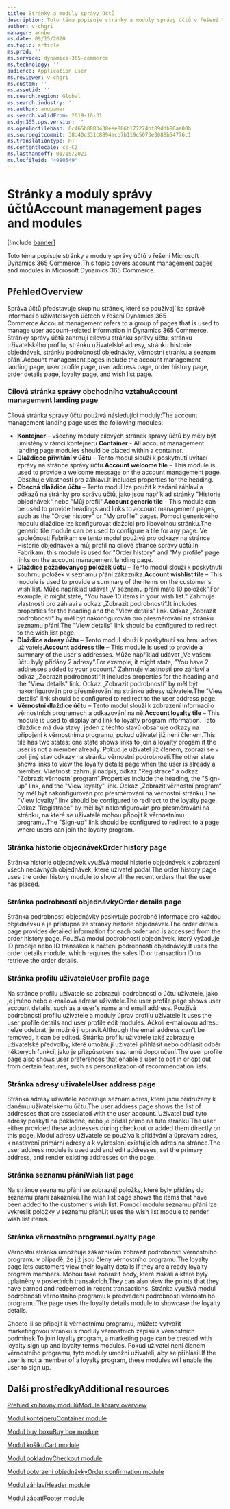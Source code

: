 ```yaml
---
title: Stránky a moduly správy účtů
description: Toto téma popisuje stránky a moduly správy účtů v řešení Microsoft Dynamics 365 Commerce.
author: v-chgri
manager: annbe
ms.date: 09/15/2020
ms.topic: article
ms.prod: ''
ms.service: dynamics-365-commerce
ms.technology: ''
audience: Application User
ms.reviewer: v-chgri
ms.custom: ''
ms.assetid: ''
ms.search.region: Global
ms.search.industry: ''
ms.author: anupamar
ms.search.validFrom: 2019-10-31
ms.dyn365.ops.version: ''
ms.openlocfilehash: 6c465b8883438eee886b177274bf89ddb86aa00b
ms.sourcegitcommit: 38d40c331c8894acb7b119c5073e3088b54776c1
ms.translationtype: HT
ms.contentlocale: cs-CZ
ms.lasthandoff: 01/15/2021
ms.locfileid: "4980549"
---
```

# <a name="account-management-pages-and-modules"></a><span data-ttu-id="03375-103">Stránky a moduly správy účtů</span><span class="sxs-lookup"><span data-stu-id="03375-103">Account management pages and modules</span></span>

[!include [banner](includes/banner.md)]

<span data-ttu-id="03375-104">Toto téma popisuje stránky a moduly správy účtů v řešení Microsoft Dynamics 365 Commerce.</span><span class="sxs-lookup"><span data-stu-id="03375-104">This topic covers account management pages and modules in Microsoft Dynamics 365 Commerce.</span></span>

## <a name="overview"></a><span data-ttu-id="03375-105">Přehled</span><span class="sxs-lookup"><span data-stu-id="03375-105">Overview</span></span>

<span data-ttu-id="03375-106">Správa účtů představuje skupinu stránek, které se používají ke správě informací o uživatelských účtech v řešení Dynamics 365 Commerce.</span><span class="sxs-lookup"><span data-stu-id="03375-106">Account management refers to a group of pages that is used to manage user account–related information in Dynamics 365 Commerce.</span></span> <span data-ttu-id="03375-107">Stránky správy účtů zahrnují cílovou stránku správy účtu, stránku uživatelského profilu, stránku uživatelské adresy, stránku historie objednávek, stránku podrobností objednávky, věrnostní stránku a seznam přání.</span><span class="sxs-lookup"><span data-stu-id="03375-107">Account management pages include the account management landing page, user profile page, user address page, order history page, order details page, loyalty page, and wish list page.</span></span>

### <a name="account-management-landing-page"></a><span data-ttu-id="03375-108">Cílová stránka správy obchodního vztahu</span><span class="sxs-lookup"><span data-stu-id="03375-108">Account management landing page</span></span>

<span data-ttu-id="03375-109">Cílová stránka správy účtu používá následující moduly:</span><span class="sxs-lookup"><span data-stu-id="03375-109">The account management landing page uses the following modules:</span></span>

- <span data-ttu-id="03375-110">**Kontejner** – všechny moduly cílových stránek správy účtů by měly být umístěny v rámci kontejneru.</span><span class="sxs-lookup"><span data-stu-id="03375-110">**Container** - All account management landing page modules should be placed within a container.</span></span> 
- <span data-ttu-id="03375-111">**Dlaždicce přivítání v účtu** – Tento modul slouží k poskytnutí uvítací zprávy na stránce správy účtu.</span><span class="sxs-lookup"><span data-stu-id="03375-111">**Account welcome tile** – This module is used to provide a welcome message on the account management page.</span></span> <span data-ttu-id="03375-112">Obsahuje vlastnosti pro záhlaví.</span><span class="sxs-lookup"><span data-stu-id="03375-112">It includes properties for the heading.</span></span>
- <span data-ttu-id="03375-113">**Obecná dlaždice účtu** – Tento modul lze použít k zadání záhlaví a odkazů na stránky pro správu účtů, jako jsou například stránky "Historie objednávek" nebo "Můj profil".</span><span class="sxs-lookup"><span data-stu-id="03375-113">**Account generic tile** - This module can be used to provide headings and links to account management pages, such as the "Order history" or "My profile" pages.</span></span> <span data-ttu-id="03375-114">Pomocí generického modulu dlaždice lze konfigurovat dlaždici pro libovolnou stránku.</span><span class="sxs-lookup"><span data-stu-id="03375-114">The generic tile module can be used to configure a tile for any page.</span></span> <span data-ttu-id="03375-115">Ve společnosti Fabrikam se tento modul používá pro odkazy na stránce Historie objednávek a můj profil na cílové stránce správy účtů.</span><span class="sxs-lookup"><span data-stu-id="03375-115">In Fabrikam, this module is used for "Order history" and "My profile" page links on the account management landing page.</span></span>
- <span data-ttu-id="03375-116">**Dlaždice požadovanýcg položek účtu** – Tento modul slouží k poskytnutí souhrnu položek v seznamu přání zákazníka.</span><span class="sxs-lookup"><span data-stu-id="03375-116">**Account wishlist tile** – This module is used to provide a summary of the items on the customer's wish list.</span></span> <span data-ttu-id="03375-117">Může například udávat „V seznamu přání máte 10 položek“.</span><span class="sxs-lookup"><span data-stu-id="03375-117">For example, it might state, "You have 10 items in your wish list."</span></span> <span data-ttu-id="03375-118">Zahrnuje vlastnosti pro záhlaví a odkaz „Zobrazit podrobnosti“.</span><span class="sxs-lookup"><span data-stu-id="03375-118">It includes properties for the heading and the "View details" link.</span></span> <span data-ttu-id="03375-119">Odkaz „Zobrazit podrobnosti“ by měl být nakonfigurován pro přesměrování na stránku seznamu přání.</span><span class="sxs-lookup"><span data-stu-id="03375-119">The "View details" link should be configured to redirect to the wish list page.</span></span> 
- <span data-ttu-id="03375-120">**Dlaždice adresy účtu** – Tento modul slouží k poskytnutí souhrnu adres uživatele.</span><span class="sxs-lookup"><span data-stu-id="03375-120">**Account address tile** – This module is used to provide a summary of the user's addresses.</span></span> <span data-ttu-id="03375-121">Může například udávat „Ve vašem účtu byly přidány 2 adresy“.</span><span class="sxs-lookup"><span data-stu-id="03375-121">For example, it might state, "You have 2 addresses added to your account."</span></span> <span data-ttu-id="03375-122">Zahrnuje vlastnosti pro záhlaví a odkaz „Zobrazit podrobnosti“.</span><span class="sxs-lookup"><span data-stu-id="03375-122">It includes properties for the heading and the "View details" link.</span></span> <span data-ttu-id="03375-123">Odkaz „Zobrazit podrobnosti“ by měl být nakonfigurován pro přesměrování na stránku adresy uživatele.</span><span class="sxs-lookup"><span data-stu-id="03375-123">The "View details" link should be configured to redirect to the user address page.</span></span>
- <span data-ttu-id="03375-124">**Věrnostní dlaždice účtu** – Tento modul slouží k zobrazení informací o věrnostních programech a odkazování na ně.</span><span class="sxs-lookup"><span data-stu-id="03375-124">**Account loyalty tile** – This module is used to display and link to loyalty program information.</span></span> <span data-ttu-id="03375-125">Tato dlaždice má dva stavy: jeden z těchto stavů obsahuje odkazy na připojení k věrnostnímu programu, pokud uživatel již není členem.</span><span class="sxs-lookup"><span data-stu-id="03375-125">This tile has two states: one state shows links to join a loyalty progam if the user is not a member already.</span></span> <span data-ttu-id="03375-126">Pokud je uživatel již členem, zobrazí se v poli jiný stav odkazy na stránku věrnostní podrobnosti.</span><span class="sxs-lookup"><span data-stu-id="03375-126">The other state shows links to view the loyalty details page when the user is already a member.</span></span> <span data-ttu-id="03375-127">Vlastnosti zahrnují nadpis, odkaz "Registrace" a odkaz "Zobrazit věrnostní program".</span><span class="sxs-lookup"><span data-stu-id="03375-127">Properties include the heading, the "Sign-up" link, and the "View loyalty" link.</span></span> <span data-ttu-id="03375-128">Odkaz „Zobrazit věrnostní program“ by měl být nakonfigurován pro přesměrování na věrnostní stránku.</span><span class="sxs-lookup"><span data-stu-id="03375-128">The "View loyalty" link should be configured to redirect to the loyalty page.</span></span> <span data-ttu-id="03375-129">Odkaz "Registrace" by měl být nakonfigurován pro přesměrování na stránku, na které se uživatelé mohou připojit k věrnostnímu programu.</span><span class="sxs-lookup"><span data-stu-id="03375-129">The "Sign-up" link should be configured to redirect to a page where users can join the loyalty program.</span></span> 

### <a name="order-history-page"></a><span data-ttu-id="03375-130">Stránka historie objednávek</span><span class="sxs-lookup"><span data-stu-id="03375-130">Order history page</span></span>

<span data-ttu-id="03375-131">Stránka historie objednávek využívá modul historie objednávek k zobrazení všech nedávných objednávek, které uživatel podal.</span><span class="sxs-lookup"><span data-stu-id="03375-131">The order history page uses the order history module to show all the recent orders that the user has placed.</span></span>

### <a name="order-details-page"></a><span data-ttu-id="03375-132">Stránka podrobností objednávky</span><span class="sxs-lookup"><span data-stu-id="03375-132">Order details page</span></span>

<span data-ttu-id="03375-133">Stránka podrobností objednávky poskytuje podrobné informace pro každou objednávku a je přístupná ze stránky historie objednávek.</span><span class="sxs-lookup"><span data-stu-id="03375-133">The order details page provides detailed information for each order and is accessed from the order history page.</span></span> <span data-ttu-id="03375-134">Používá modul podrobností objednávek, který vyžaduje ID prodeje nebo ID transakce k načtení podrobností objednávky.</span><span class="sxs-lookup"><span data-stu-id="03375-134">It uses the order details module, which requires the sales ID or transaction ID to retrieve the order details.</span></span>

### <a name="user-profile-page"></a><span data-ttu-id="03375-135">Stránka profilu uživatele</span><span class="sxs-lookup"><span data-stu-id="03375-135">User profile page</span></span>

<span data-ttu-id="03375-136">Na stránce profilu uživatele se zobrazují podrobnosti o účtu uživatele, jako je jméno nebo e-mailová adresa uživatele.</span><span class="sxs-lookup"><span data-stu-id="03375-136">The user profile page shows user account details, such as a user's name and email address.</span></span> <span data-ttu-id="03375-137">Používá podrobnosti profilu uživatele a moduly úprav profilu uživatele.</span><span class="sxs-lookup"><span data-stu-id="03375-137">It uses the user profile details and user profile edit modules.</span></span> <span data-ttu-id="03375-138">Ačkoli e-mailovou adresu nelze odebrat, je možné ji upravit.</span><span class="sxs-lookup"><span data-stu-id="03375-138">Although the email address can't be removed, it can be edited.</span></span> <span data-ttu-id="03375-139">Stránka profilu uživatele také zobrazuje uživatelské předvolby, které umožňují uživateli přihlásit nebo odhlásit odběr některých funkcí, jako je přizpůsobení seznamů doporučení.</span><span class="sxs-lookup"><span data-stu-id="03375-139">The user profile page also shows user preferences that enable a user to opt in or opt out from certain features, such as personalization of recommendation lists.</span></span> 

### <a name="user-address-page"></a><span data-ttu-id="03375-140">Stránka adresy uživatele</span><span class="sxs-lookup"><span data-stu-id="03375-140">User address page</span></span>

<span data-ttu-id="03375-141">Stránka adresy uživatele zobrazuje seznam adres, které jsou přidruženy k danému uživatelskému účtu.</span><span class="sxs-lookup"><span data-stu-id="03375-141">The user address page shows the list of addresses that are associated with the user account.</span></span> <span data-ttu-id="03375-142">Uživatel buď tyto adresy poskytl na pokladně, nebo je přidal přímo na tuto stránku.</span><span class="sxs-lookup"><span data-stu-id="03375-142">The user either provided these addresses during checkout or added them directly on  this page.</span></span> <span data-ttu-id="03375-143">Modul adresy uživatele se používá k přidávání a úpravám adres, k nastavení primární adresy a k vykreslení existujících adres na stránce.</span><span class="sxs-lookup"><span data-stu-id="03375-143">The user address module is used add and edit addresses, set the primary address, and render existing addresses on the page.</span></span>

### <a name="wish-list-page"></a><span data-ttu-id="03375-144">Stránka seznamu přání</span><span class="sxs-lookup"><span data-stu-id="03375-144">Wish list page</span></span>

<span data-ttu-id="03375-145">Na stránce seznamu přání se zobrazují položky, které byly přidány do seznamu přání zákazníků.</span><span class="sxs-lookup"><span data-stu-id="03375-145">The wish list page shows the items that have been added to the customer's wish list.</span></span> <span data-ttu-id="03375-146">Pomocí modulu seznamu přání lze vykreslit položky v seznamu přání.</span><span class="sxs-lookup"><span data-stu-id="03375-146">It uses the wish list module to render wish list items.</span></span>

### <a name="loyalty-page"></a><span data-ttu-id="03375-147">Stránka věrnostního programu</span><span class="sxs-lookup"><span data-stu-id="03375-147">Loyalty page</span></span>

<span data-ttu-id="03375-148">Věrnostní stránka umožňuje zákazníkům zobrazit podrobnosti věrnostního programu v případě, že již jsou členy věrnostního programu.</span><span class="sxs-lookup"><span data-stu-id="03375-148">The loyalty page lets customers view their loyalty details if they are already loyalty program members.</span></span> <span data-ttu-id="03375-149">Mohou také zobrazit body, které získali a které byly uplatněny v posledních transakcích.</span><span class="sxs-lookup"><span data-stu-id="03375-149">They can also view the points that they have earned and redeemed in recent transactions.</span></span> <span data-ttu-id="03375-150">Stránka využívá modul podrobnosti věrnostního programu k předvedení podrobností věrnostního programu.</span><span class="sxs-lookup"><span data-stu-id="03375-150">The page uses the loyalty details module to showcase the loyalty details.</span></span> 

<span data-ttu-id="03375-151">Chcete-li se připojit k věrnostnímu programu, můžete vytvořit marketingovou stránku s moduly věrnostních zápisů a věrnostních podmínek.</span><span class="sxs-lookup"><span data-stu-id="03375-151">To join loyalty program, a marketing page can be created with loyalty sign up and loyalty terms modules.</span></span> <span data-ttu-id="03375-152">Pokud uživatel není členem věrnostního programu, tyto moduly umožní uživateli, aby se přihlásil.</span><span class="sxs-lookup"><span data-stu-id="03375-152">If the user is not a member of a loyalty program, these modules will enable the user to sign up.</span></span>

## <a name="additional-resources"></a><span data-ttu-id="03375-153">Další prostředky</span><span class="sxs-lookup"><span data-stu-id="03375-153">Additional resources</span></span>

[<span data-ttu-id="03375-154">Přehled knihovny modulů</span><span class="sxs-lookup"><span data-stu-id="03375-154">Module library overview</span></span>](starter-kit-overview.md)

[<span data-ttu-id="03375-155">Modul kontejneru</span><span class="sxs-lookup"><span data-stu-id="03375-155">Container module</span></span>](add-container-module.md)

[<span data-ttu-id="03375-156">Modul buy boxu</span><span class="sxs-lookup"><span data-stu-id="03375-156">Buy box module</span></span>](add-buy-box.md)

[<span data-ttu-id="03375-157">Modul košíku</span><span class="sxs-lookup"><span data-stu-id="03375-157">Cart module</span></span>](add-cart-module.md)

[<span data-ttu-id="03375-158">Modul pokladny</span><span class="sxs-lookup"><span data-stu-id="03375-158">Checkout module</span></span>](add-checkout-module.md)

[<span data-ttu-id="03375-159">Modul potvrzení objednávky</span><span class="sxs-lookup"><span data-stu-id="03375-159">Order confirmation module</span></span>](order-confirmation-module.md)

[<span data-ttu-id="03375-160">Modul záhlaví</span><span class="sxs-lookup"><span data-stu-id="03375-160">Header module</span></span>](author-header-module.md)

[<span data-ttu-id="03375-161">Modul zápatí</span><span class="sxs-lookup"><span data-stu-id="03375-161">Footer module</span></span>](author-footer-module.md)
